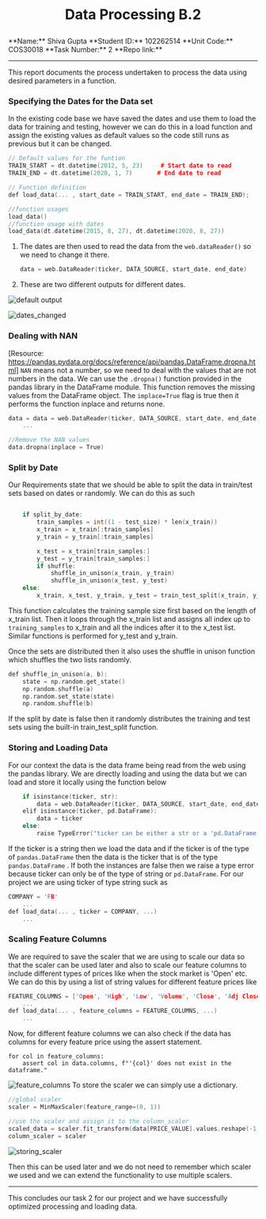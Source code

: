 <h1><p align="center"> 
    Data Processing B.2
</h1>
**Name:** Shiva Gupta
**Student ID:** 102262514 
**Unit Code:** COS30018
**Task Number:** 2
**Repo link:** 

****
This report documents the process undertaken to process the data using desired parameters in a function. 

### Specifying the Dates for the Data set 

In the existing code base we have saved the dates and use them to load the data for training and testing, however we can do this in a load function and assign the existing values as default values so the code still runs as previous but it can be changed.

```C++
// Default values for the funtion 
TRAIN_START = dt.datetime(2012, 5, 23)     # Start date to read
TRAIN_END = dt.datetime(2020, 1, 7)       # End date to read

// Function definition 
def load_data(... , start_date = TRAIN_START, end_date = TRAIN_END); 

//function usages 
load_data() 
//function usage with dates
load_data(dt.datetime(2015, 8, 27), dt.datetime(2020, 8, 27))
```

1. The dates are then used to read the data from the `web.dataReader()` so we need to change it there. 

   ```C++
   data = web.DataReader(ticker, DATA_SOURCE, start_date, end_date)
   ```

2. These are two different outputs for different dates. 

![default output]()

![dates_changed]()

### Dealing with NAN 

[Resource: https://pandas.pydata.org/docs/reference/api/pandas.DataFrame.dropna.html]
`NAN` means not a number, so we need to deal with the values that are not numbers in the data. We can use the `.dropna()` function provided in the pandas library in the DataFrame module. This function removes the missing values from the DataFrame object. 
The `implace=True` flag is true then it performs the function inplace and returns none. 

```C++
data = data = web.DataReader(ticker, DATA_SOURCE, start_date, end_date)
    ...

//Remove the NAN values
data.dropna(inplace = True)
```

### Split by Date 

Our Requirements state that we should be able to split the data in train/test sets based on dates or randomly. We can do this as such 

```C++

    if split_by_date:
        train_samples = int((1 - test_size) * len(x_train))
        x_train = x_train[:train_samples]
        y_train = y_train[:train_samples]

        x_test = x_train[train_samples:]
        y_test = y_train[train_samples:]
        if shuffle: 
            shuffle_in_unison(x_train, y_train)
            shuffle_in_unison(x_test, y_test)
    else: 
        x_train, x_test, y_train, y_test = train_test_split(x_train, y_train, test_size=test_size, shuffle=shuffle)
```

This function calculates the training sample size first based on the length of x_train list. Then it loops through the x_train list and assigns all index up to `training_samples` to x_train and all the indices after it to the x_test list. Similar functions is performed for y_test and y_train. 

Once the sets are distributed then it also uses the shuffle in unison function which shuffles the two lists randomly. 

```C++
def shuffle_in_unison(a, b): 
    state = np.random.get_state()
    np.random.shuffle(a)
    np.random.set_state(state)
    np.random.shuffle(b)
```

If the split by date is false then it randomly distributes the training and test sets using the built-in train_test_split function. 

### Storing and Loading Data 

For our context the data is the data frame being read from the web using the pandas library. We are directly loading and using the data but we can load and store it locally using the function below

```C++
    if isinstance(ticker, str): 
        data = web.DataReader(ticker, DATA_SOURCE, start_date, end_date)
    elif isinstance(ticker, pd.DataFrame): 
        data = ticker
    else: 
        raise TypeError("ticker can be either a str or a 'pd.DataFrame' instance")
```

If the ticker is a string then we load the data and if the ticker is of the type of `pandas.DataFrame` then the data is the ticker that is of the type `pandas.DataFrame` . If both the instances are false then we raise a type error because ticker can only be of the type of string or `pd.DataFrame`. For our project we are using ticker of type string suck as 

```C++
COMPANY = 'FB'
    ...
def load_data(... , ticker = COMPANY, ...) 
    ...
```

### Scaling Feature Columns 

We are required to save the scaler that we are using to scale our data so that the scaler can be used later and also to scale our feature columns to include different types of prices like when the stock market is 'Open' etc. 
We can do this by using a list of string values for different feature prices like 

```C++
FEATURE_COLUMNS = ['Open', 'High', 'Low', 'Volume', 'Close', 'Adj Close']
    ...
def load_data(... , feature_columns = FEATURE_COLUMNS, ...) 
    ...
```

Now, for different feature columns we can also check if the data has columns for every feature price using the assert statement. 

```C+++
for col in feature_columns:
	assert col in data.columns, f"'{col}' does not exist in the dataframe."
```

![feature_columns]()
To store the scaler we can simply use a dictionary. 

```C++
//global scaler
scaler = MinMaxScaler(feature_range=(0, 1))

//use the scaler and assign it to the column_scaler
scaled_data = scaler.fit_transform(data[PRICE_VALUE].values.reshape(-1, 1))
column_scaler = scaler
```

![storing_scaler]()

Then this can be used later and we do not need to remember which scaler we used and we can extend the functionality to use multiple scalers. 

****

This concludes our task 2 for our project and we have successfully optimized processing and loading data. 